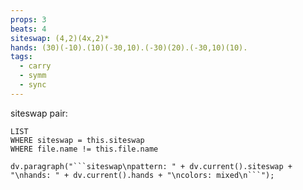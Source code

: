 ```yaml
---
props: 3
beats: 4
siteswap: (4,2)(4x,2)*
hands: (30)(-10).(10)(-30,10).(-30)(20).(-30,10)(10).
tags:
  - carry
  - symm
  - sync
---
```


siteswap pair:
```dataview
LIST
WHERE siteswap = this.siteswap
WHERE file.name != this.file.name
```
```dataviewjs
dv.paragraph("```siteswap\npattern: " + dv.current().siteswap + "\nhands: " + dv.current().hands + "\ncolors: mixed\n```");
```
